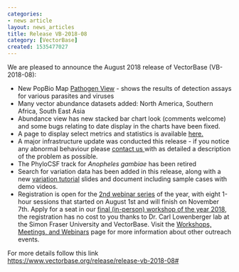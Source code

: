 ```yaml
---
categories:
- news article
layout: news_articles
title: Release VB-2018-08
category: [VectorBase]
created: 1535477027
---
```

We are pleased to announce the August 2018 release of VectorBase (VB-2018-08):
<ul>
<li>New PopBio Map <a href="/popbio/map/?view=path">Pathogen View</a> - shows the results of detection assays for various parasites and viruses</li>
<li>Many vector abundance datasets added: North America, Southern Africa, South East Asia</li>
<li>Abundance view has new stacked bar chart look (comments welcome) and some bugs relating to date display in the charts have been fixed.</li>
<li>A page to display select metrics and statistics is available <a href="/public-statistics">here.</a></li>
<li>A major infrastructure update was conducted this release - if you notice any abnormal behaviour please <a href=/contact> contact us </a> with as detailed a description of the problem as possible.</li>
<li>The PhyloCSF track for <i>Anopheles gambiae</i> has been retired</li>
<li>Search for variation data has been added in this release, along with a new <a href="/tutorials/tools-and-resources-tutorials/variation">variation tutorial</a> slides and document including sample cases with demo videos.</li>
<li>Registration is open for the <a href="https://www.vectorbase.org/workshops/vectorbase-2018-webinar-series-speciesgroup-specific">2nd webinar series</a> of the year, with eight 1-hour sessions that started on August 1st and will finish on November 7th. Apply for a seat in our <a href="https://www.vectorbase.org/workshops/2018-esa-esc-and-esbc-joint-annual-meeting-entomology-2018">final (in-person) workshop of the year 2018</a>, the registration has no cost to you thanks to  Dr. Carl Lowenberger lab at the Simon Fraser University and VectorBase. Visit the <a href="https://www.vectorbase.org/workshops">Workshops, Meetings, and Webinars</a> page for more information about other outreach events.</li>
</ul>

For more details follow this link <a href="https://www.vectorbase.org/release/release-vb-2018-08#">https://www.vectorbase.org/release/release-vb-2018-08#</a>
